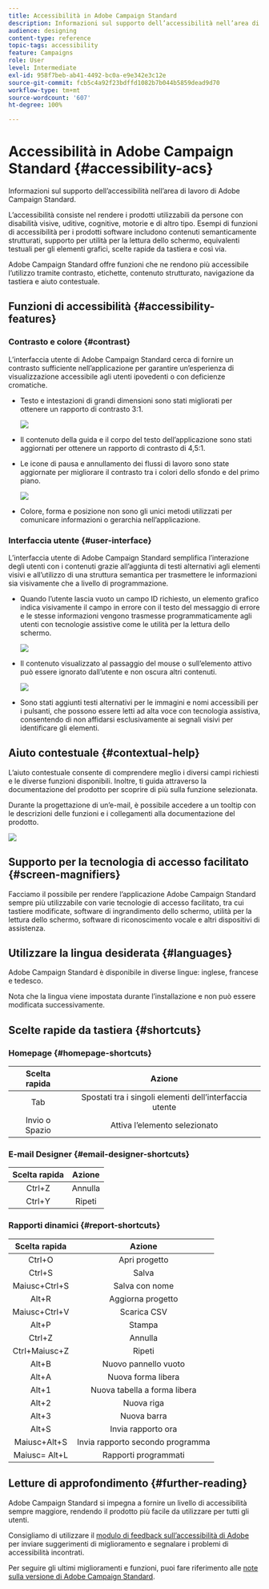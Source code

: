 ```yaml
---
title: Accessibilità in Adobe Campaign Standard
description: Informazioni sul supporto dell’accessibilità nell’area di lavoro di Adobe Campaign Standard.
audience: designing
content-type: reference
topic-tags: accessibility
feature: Campaigns
role: User
level: Intermediate
exl-id: 958f7beb-ab41-4492-bc0a-e9e342e3c12e
source-git-commit: fcb5c4a92f23bdffd1082b7b044b5859dead9d70
workflow-type: tm+mt
source-wordcount: '607'
ht-degree: 100%

---
```


# Accessibilità in Adobe Campaign Standard {#accessibility-acs}

Informazioni sul supporto dell’accessibilità nell’area di lavoro di Adobe Campaign Standard.

L’accessibilità consiste nel rendere i prodotti utilizzabili da persone con disabilità visive, uditive, cognitive, motorie e di altro tipo. Esempi di funzioni di accessibilità per i prodotti software includono contenuti semanticamente strutturati, supporto per utilità per la lettura dello schermo, equivalenti testuali per gli elementi grafici, scelte rapide da tastiera e così via.

 Adobe Campaign Standard offre funzioni che ne rendono più accessibile l’utilizzo tramite contrasto, etichette, contenuto strutturato, navigazione da tastiera e aiuto contestuale.

## Funzioni di accessibilità {#accessibility-features}

### Contrasto e colore {#contrast}

L’interfaccia utente di Adobe Campaign Standard cerca di fornire un contrasto sufficiente nell’applicazione per garantire un’esperienza di visualizzazione accessibile agli utenti ipovedenti o con deficienze cromatiche.

* Testo e intestazioni di grandi dimensioni sono stati migliorati per ottenere un rapporto di contrasto 3:1.

   ![](assets/accessibility_2.png)

* Il contenuto della guida e il corpo del testo dell’applicazione sono stati aggiornati per ottenere un rapporto di contrasto di 4,5:1.

* Le icone di pausa e annullamento dei flussi di lavoro sono state aggiornate per migliorare il contrasto tra i colori dello sfondo e del primo piano.

   ![](assets/accessibility_1.png)

* Colore, forma e posizione non sono gli unici metodi utilizzati per comunicare informazioni o gerarchia nell’applicazione.

### Interfaccia utente {#user-interface}

L’interfaccia utente di Adobe Campaign Standard semplifica l’interazione degli utenti con i contenuti grazie all’aggiunta di testi alternativi agli elementi visivi e all’utilizzo di una struttura semantica per trasmettere le informazioni sia visivamente che a livello di programmazione.

* Quando l’utente lascia vuoto un campo ID richiesto, un elemento grafico indica visivamente il campo in errore con il testo del messaggio di errore e le stesse informazioni vengono trasmesse programmaticamente agli utenti con tecnologie assistive come le utilità per la lettura dello schermo.

   ![](assets/accessibility_3.png)

* Il contenuto visualizzato al passaggio del mouse o sull’elemento attivo può essere ignorato dall’utente e non oscura altri contenuti.

   ![](assets/accessibility_4.png)

* Sono stati aggiunti testi alternativi per le immagini e nomi accessibili per i pulsanti, che possono essere letti ad alta voce con tecnologia assistiva, consentendo di non affidarsi esclusivamente ai segnali visivi per identificare gli elementi.

<!--
### Create responsive resize for multiple devices {#resize-devices}

When designing for multiple devices and platforms, it's important to create a seamless experience for screen sizes across mobile and desktop resolutions.

Adobe Campaign Standard allows you to design and test emails and push notifications on different devices such as: iPhone, Android devices, iPad, Android tablet and desktop.

![](assets/accessibility_6.png)
-->

## Aiuto contestuale {#contextual-help}

L’aiuto contestuale consente di comprendere meglio i diversi campi richiesti e le diverse funzioni disponibili. Inoltre, ti guida attraverso la documentazione del prodotto per scoprire di più sulla funzione selezionata.

Durante la progettazione di un’e-mail, è possibile accedere a un tooltip con le descrizioni delle funzioni e i collegamenti alla documentazione del prodotto.

![](assets/accessibility_7.png)

## Supporto per la tecnologia di accesso facilitato {#screen-magnifiers}

Facciamo il possibile per rendere l’applicazione Adobe Campaign Standard sempre più utilizzabile con varie tecnologie di accesso facilitato, tra cui tastiere modificate, software di ingrandimento dello schermo, utilità per la lettura dello schermo, software di riconoscimento vocale e altri dispositivi di assistenza.

## Utilizzare la lingua desiderata {#languages}

Adobe Campaign Standard è disponibile in diverse lingue: inglese, francese e tedesco.

Nota che la lingua viene impostata durante l’installazione e non può essere modificata successivamente.

## Scelte rapide da tastiera {#shortcuts}

### Homepage {#homepage-shortcuts}

| Scelta rapida | Azione |
|:-:|:-:|
| Tab | Spostati tra i singoli elementi dell’interfaccia utente |
| Invio o Spazio | Attiva l’elemento selezionato |

### E-mail Designer {#email-designer-shortcuts}

| Scelta rapida | Azione |
|:-:|:-:|
| Ctrl+Z | Annulla |
| Ctrl+Y | Ripeti |

### Rapporti dinamici {#report-shortcuts}

| Scelta rapida | Azione |
|:-:|:-:|
| Ctrl+O | Apri progetto |
| Ctrl+S | Salva |
| Maiusc+Ctrl+S | Salva con nome |
| Alt+R | Aggiorna progetto |
| Maiusc+Ctrl+V | Scarica CSV |
| Alt+P | Stampa |
| Ctrl+Z | Annulla |
| Ctrl+Maiusc+Z | Ripeti |
| Alt+B | Nuovo pannello vuoto |
| Alt+A | Nuova forma libera |
| Alt+1 | Nuova tabella a forma libera |
| Alt+2 | Nuova riga |
| Alt+3 | Nuova barra |
| Alt+S | Invia rapporto ora |
| Maiusc+Alt+S | Invia rapporto secondo programma |
| Maiusc= Alt+L | Rapporti programmati |

## Letture di approfondimento {#further-reading}

 Adobe Campaign Standard si impegna a fornire un livello di accessibilità sempre maggiore, rendendo il prodotto più facile da utilizzare per tutti gli utenti.

Consigliamo di utilizzare il [modulo di feedback sull’accessibilità di Adobe](https://www.adobe.com/accessibility/feedback.html) per inviare suggerimenti di miglioramento e segnalare i problemi di accessibilità incontrati.

Per seguire gli ultimi miglioramenti e funzioni, puoi fare riferimento alle [note sulla versione di Adobe Campaign Standard](https://experienceleague.adobe.com/docs/campaign-standard/using/release-notes/release-notes.html?lang=it#release-notes).
